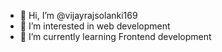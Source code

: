 - 👋 Hi, I’m @vijayrajsolanki169
- 👀 I’m interested in web development
- 🌱 I’m currently learning Frontend development 


<!---
vijayrajsolanki169/vijayrajsolanki169 is a ✨ special ✨ repository because its `README.md` (this file) appears on your GitHub profile.
You can click the Preview link to take a look at your changes.
--->
